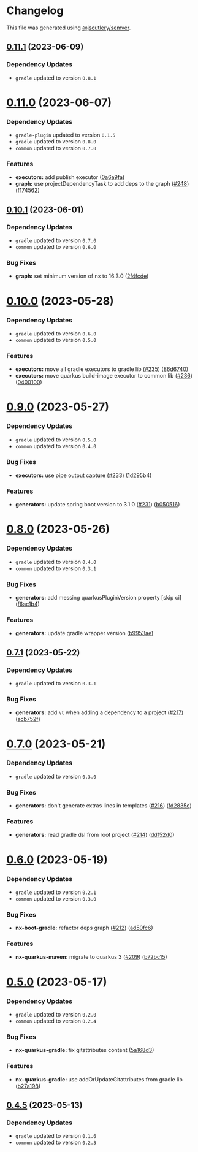 # Changelog

This file was generated using [@jscutlery/semver](https://github.com/jscutlery/semver).

## [0.11.1](https://github.com/khalilou88/jnxplus/compare/nx-quarkus-gradle-0.11.0...nx-quarkus-gradle-0.11.1) (2023-06-09)

### Dependency Updates

* `gradle` updated to version `0.8.1`


# [0.11.0](https://github.com/khalilou88/jnxplus/compare/nx-quarkus-gradle-0.10.1...nx-quarkus-gradle-0.11.0) (2023-06-07)

### Dependency Updates

* `gradle-plugin` updated to version `0.1.5`
* `gradle` updated to version `0.8.0`
* `common` updated to version `0.7.0`

### Features

* **executors:** add publish executor ([0a6a9fa](https://github.com/khalilou88/jnxplus/commit/0a6a9fa36e0f86dd35d93e04b1dfbca7fc8ff3a2))
* **graph:** use projectDependencyTask to add deps to the graph ([#248](https://github.com/khalilou88/jnxplus/issues/248)) ([f174562](https://github.com/khalilou88/jnxplus/commit/f174562cd77ca1d68ae378927651001c46527579))



## [0.10.1](https://github.com/khalilou88/jnxplus/compare/nx-quarkus-gradle-0.10.0...nx-quarkus-gradle-0.10.1) (2023-06-01)

### Dependency Updates

* `gradle` updated to version `0.7.0`
* `common` updated to version `0.6.0`

### Bug Fixes

* **graph:** set minimum version of nx to 16.3.0 ([2f4fcde](https://github.com/khalilou88/jnxplus/commit/2f4fcdeb26886bc808e9ab72f49379e9096d7c23))



# [0.10.0](https://github.com/khalilou88/jnxplus/compare/nx-quarkus-gradle-0.9.0...nx-quarkus-gradle-0.10.0) (2023-05-28)

### Dependency Updates

* `gradle` updated to version `0.6.0`
* `common` updated to version `0.5.0`

### Features

* **executors:** move all gradle executors to gradle lib ([#235](https://github.com/khalilou88/jnxplus/issues/235)) ([86d6740](https://github.com/khalilou88/jnxplus/commit/86d67402517fd92cf505226c31c6af6fa0929b9d))
* **executors:** move quarkus build-image executor to common lib ([#236](https://github.com/khalilou88/jnxplus/issues/236)) ([0400100](https://github.com/khalilou88/jnxplus/commit/04001009afb1f2d4e3f195a877a9d1123304f90e))



# [0.9.0](https://github.com/khalilou88/jnxplus/compare/nx-quarkus-gradle-0.8.0...nx-quarkus-gradle-0.9.0) (2023-05-27)

### Dependency Updates

* `gradle` updated to version `0.5.0`
* `common` updated to version `0.4.0`

### Bug Fixes

* **executors:** use pipe output capture ([#233](https://github.com/khalilou88/jnxplus/issues/233)) ([1d295b4](https://github.com/khalilou88/jnxplus/commit/1d295b4548a2b2cbdeb4c7fbb5ceb4fb73a830d8))


### Features

* **generators:** update spring boot version to 3.1.0 ([#231](https://github.com/khalilou88/jnxplus/issues/231)) ([b050516](https://github.com/khalilou88/jnxplus/commit/b0505163fde06fbcf355a97a75e675c0c5fe8bc3))



# [0.8.0](https://github.com/khalilou88/jnxplus/compare/nx-quarkus-gradle-0.7.1...nx-quarkus-gradle-0.8.0) (2023-05-26)

### Dependency Updates

* `gradle` updated to version `0.4.0`
* `common` updated to version `0.3.1`

### Bug Fixes

* **generators:** add messing quarkusPluginVersion property [skip ci] ([f6ac1b4](https://github.com/khalilou88/jnxplus/commit/f6ac1b44ada971d36c15d357810fd8ee4ce5ee0e))


### Features

* **generators:** update gradle wrapper version ([b9953ae](https://github.com/khalilou88/jnxplus/commit/b9953ae7607d8b9ca01542627711b79b131d629d))



## [0.7.1](https://github.com/khalilou88/jnxplus/compare/nx-quarkus-gradle-0.7.0...nx-quarkus-gradle-0.7.1) (2023-05-22)

### Dependency Updates

* `gradle` updated to version `0.3.1`

### Bug Fixes

* **generators:** add `\t` when adding a dependency to a project ([#217](https://github.com/khalilou88/jnxplus/issues/217)) ([acb752f](https://github.com/khalilou88/jnxplus/commit/acb752f01a735cae98432e22934d457721378a4f))



# [0.7.0](https://github.com/khalilou88/jnxplus/compare/nx-quarkus-gradle-0.6.0...nx-quarkus-gradle-0.7.0) (2023-05-21)

### Dependency Updates

* `gradle` updated to version `0.3.0`

### Bug Fixes

* **generators:** don't generate extras lines in templates ([#216](https://github.com/khalilou88/jnxplus/issues/216)) ([fd2835c](https://github.com/khalilou88/jnxplus/commit/fd2835ce58f0b67c0d02ec0586744735e94330b1))


### Features

* **generators:** read gradle dsl from root project ([#214](https://github.com/khalilou88/jnxplus/issues/214)) ([ddf52d0](https://github.com/khalilou88/jnxplus/commit/ddf52d0e0886081c2c4b3176488e1779457defeb))



# [0.6.0](https://github.com/khalilou88/jnxplus/compare/nx-quarkus-gradle-0.5.0...nx-quarkus-gradle-0.6.0) (2023-05-19)

### Dependency Updates

* `gradle` updated to version `0.2.1`
* `common` updated to version `0.3.0`

### Bug Fixes

* **nx-boot-gradle:** refactor deps graph ([#212](https://github.com/khalilou88/jnxplus/issues/212)) ([ad50fc6](https://github.com/khalilou88/jnxplus/commit/ad50fc6302e981080040a9343def126015b1e216))


### Features

* **nx-quarkus-maven:** migrate to quarkus 3 ([#209](https://github.com/khalilou88/jnxplus/issues/209)) ([b72bc15](https://github.com/khalilou88/jnxplus/commit/b72bc15c7426c33095cf2da14e7178d7b042557c))



# [0.5.0](https://github.com/khalilou88/jnxplus/compare/nx-quarkus-gradle-0.4.5...nx-quarkus-gradle-0.5.0) (2023-05-17)

### Dependency Updates

* `gradle` updated to version `0.2.0`
* `common` updated to version `0.2.4`

### Bug Fixes

* **nx-quarkus-gradle:** fix gitattributes content ([5a168d3](https://github.com/khalilou88/jnxplus/commit/5a168d3c5dbf011e28cfdaaaf1dd5fe75fe62fda))


### Features

* **nx-quarkus-gradle:** use addOrUpdateGitattributes from gradle lib ([b27a198](https://github.com/khalilou88/jnxplus/commit/b27a1981ae5c41a4862048c37d0a1250260d9680))



## [0.4.5](https://github.com/khalilou88/jnxplus/compare/nx-quarkus-gradle-0.4.4...nx-quarkus-gradle-0.4.5) (2023-05-13)

### Dependency Updates

- `gradle` updated to version `0.1.6`
- `common` updated to version `0.2.3`
